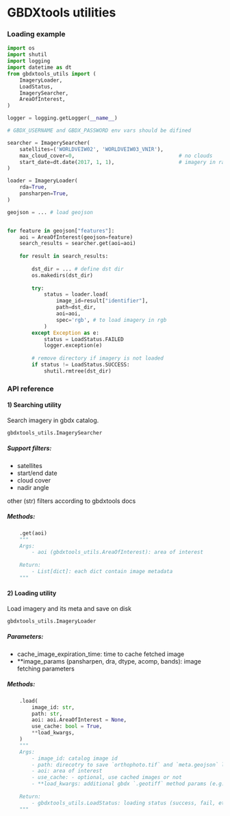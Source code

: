 # GBDXtools utilities

### Loading example
```python
import os
import shutil
import logging
import datetime as dt
from gbdxtools_utils import (
    ImageryLoader,
    LoadStatus,
    ImagerySearcher,
    AreaOfInterest,
)

logger = logging.getLogger(__name__)

# GBDX_USERNAME and GBDX_PASSWORD env vars should be difined

searcher = ImagerySearcher(
    satellites=('WORLDVEIW02', 'WORLDVEIW03_VNIR'),
    max_cloud_cover=0,                                  # no clouds
    start_date=dt.date(2017, 1, 1),                     # imagery in range 01.01.2017 - now
)

loader = ImageryLoader(
    rda=True,
    pansharpen=True,
)

geojson = ... # load geojson


for feature in geojson["features"]:
    aoi = AreaOfInterest(geojson=feature)
    search_results = searcher.get(aoi=aoi)
    
    for result in search_results:
    
        dst_dir = ... # define dst dir
        os.makedirs(dst_dir)
        
        try:
            status = loader.load(
                image_id=result["identifier"],
                path=dst_dir,
                aoi=aoi,
                spec='rgb', # to load imagery in rgb
            )
        except Exception as e:
            status = LoadStatus.FAILED
            logger.exception(e)
        
        # remove directory if imagery is not loaded
        if status != LoadStatus.SUCCESS:
            shutil.rmtree(dst_dir) 
```

### API reference

#### 1) Searching utility

Search imagery in gbdx catalog. 

```python
gbdxtools_utils.ImagerySearcher
```
 
##### Support filters:
 - satellites
 - start/end date
 - cloud cover
 - nadir angle

other (str) filters according to gbdxtools docs

##### Methods:  
```python
    .get(aoi) 
    """
    Args:  
        - aoi (gbdxtools_utils.AreaOfInterest): area of interest  
        
    Return:  
        - List[dict]: each dict contain image metadata 
    """ 
``` 

#### 2) Loading utility

Load imagery and its meta and save on disk

```python
gbdxtools_utils.ImageryLoader
```

##### Parameters:

- cache_image_expiration_time: time to cache fetched image
- **image_params (pansharpen, dra, dtype, acomp, bands): image fetching parameters
    
##### Methods:  
```python
    .load(   
        image_id: str,
        path: str,
        aoi: aoi.AreaOfInterest = None,
        use_cache: bool = True,
        **load_kwargs,
    ) 
    """
    Args:  
        - image_id: catalog image id
        - path: direcotry to save `orthophoto.tif` and `meta.geojson` loaded files
        - aoi: area of interest
        - use_cache: - optional, use cached images or not
        - **load_kwargs: additional gbdx `.geotiff` method params (e.g. spec='rgb')
        
    Return:  
        - gbdxtools_utils.LoadStatus: loading status (success, fail, etc.)
    """ 
``` 